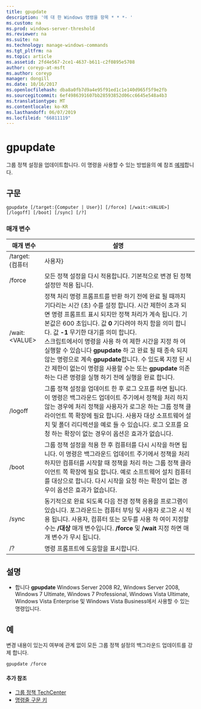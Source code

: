 ```yaml
---
title: gpupdate
description: '에 대 한 Windows 명령을 항목 * * *- '
ms.custom: na
ms.prod: windows-server-threshold
ms.reviewer: na
ms.suite: na
ms.technology: manage-windows-commands
ms.tgt_pltfrm: na
ms.topic: article
ms.assetid: 2fd4e567-2ce1-4637-b611-c2f0895e5708
author: coreyp-at-msft
ms.author: coreyp
manager: dongill
ms.date: 10/16/2017
ms.openlocfilehash: dba8a0fb7d9a4e95f91ed1c1e140d965f5f9e2fb
ms.sourcegitcommit: 6ef4986391607bb28593852d06cc6645e548a4b3
ms.translationtype: MT
ms.contentlocale: ko-KR
ms.lasthandoff: 06/07/2019
ms.locfileid: "66811119"
---
```

# <a name="gpupdate"></a>gpupdate

그룹 정책 설정을 업데이트합니다. 이 명령을 사용할 수 있는 방법을의 예 참조 [예제](#examples)합니다.

## <a name="syntax"></a>구문

```
gpupdate [/target:{Computer | User}] [/force] [/wait:<VALUE>] [/logoff] [/boot] [/sync] [/?]
```

### <a name="parameters"></a>매개 변수

|     매개 변수     |                                                                                                                                                                                                                                                                                                                             설명                                                                                                                                                                                                                                                                                                                             |
|-------------------|---------------------------------------------------------------------------------------------------------------------------------------------------------------------------------------------------------------------------------------------------------------------------------------------------------------------------------------------------------------------------------------------------------------------------------------------------------------------------------------------------------------------------------------------------------------------------------------------------------------------------------------------------------------------|
| /target: {컴퓨터 |                                                                                                                                                                                                                                                                                                                                사용자}                                                                                                                                                                                                                                                                                                                                |
|      /force       |                                                                                                                                                                                                                                                                                   모든 정책 설정을 다시 적용합니다. 기본적으로 변경 된 정책 설정만 적용 됩니다.                                                                                                                                                                                                                                                                                    |
|  /wait:\<VALUE>   | 정책 처리 명령 프롬프트를 반환 하기 전에 완료 될 때까지 기다리는 시간 (초) 수를 설정 합니다. 시간 제한이 초과 되 면 명령 프롬프트 표시 되지만 정책 처리가 계속 됩니다. 기본값은 600 초입니다. 값 **0** 기다려야 하지 함을 의미 합니다. 값 **-1** 무기한 대기를 의미 합니다.</br>스크립트에서이 명령을 사용 하 여 제한 시간을 지정 하 여 실행할 수 있습니다 **gpupdate** 하 고 완료 될 때 종속 되지 않는 명령으로 계속 **gpupdate**합니다. 수 있도록 지정 된 시간 제한이 없는이 명령을 사용할 수는 또는 **gpupdate** 의존 하는 다른 명령을 실행 하기 전에 실행을 완료 합니다. |
|      /logoff      |                                                                                                                                   그룹 정책 설정을 업데이트 한 후 로그 오프를 하면 됩니다. 이 명령은 백그라운드 업데이트 주기에서 정책을 처리 하지 않는 경우에 처리 정책을 사용자가 로그온 하는 그룹 정책 클라이언트 쪽 확장에 필요 합니다. 사용자 대상 소프트웨어 설치 및 폴더 리디렉션을 예로 들 수 있습니다. 로그 오프를 요청 하는 확장이 없는 경우이 옵션은 효과가 없습니다.                                                                                                                                    |
|       /boot       |                                                                                                                                       그룹 정책 설정을 적용 한 후 컴퓨터를 다시 시작을 하면 됩니다. 이 명령은 백그라운드 업데이트 주기에서 정책을 처리 하지만 컴퓨터를 시작할 때 정책을 처리 하는 그룹 정책 클라이언트 쪽 확장에 필요 합니다. 예로 소프트웨어 설치 컴퓨터를 대상으로 합니다. 다시 시작을 요청 하는 확장이 없는 경우이 옵션은 효과가 없습니다.                                                                                                                                        |
|       /sync       |                                                                                                                                                                              동기적으로 완료 되도록 다음 전경 정책 응용을 프로그램이 있습니다. 포그라운드는 컴퓨터 부팅 및 사용자 로그온 시 적용 됩니다. 사용자, 컴퓨터 또는 모두를 사용 하 여이 지정할 수는 **/대상** 매개 변수입니다. **/force** 및 **/wait** 지정 하면 매개 변수가 무시 됩니다.                                                                                                                                                                               |
|        /?         |                                                                                                                                                                                                                                                                                                                명령 프롬프트에 도움말을 표시합니다.                                                                                                                                                                                                                                                                                                                 |

## <a name="remarks"></a>설명

-   합니다 **gpupdate** Windows Server 2008 R2, Windows Server 2008, Windows 7 Ultimate, Windows 7 Professional, Windows Vista Ultimate, Windows Vista Enterprise 및 Windows Vista Business에서 사용할 수 있는 명령입니다.

## <a name="examples"></a>예

변경 내용이 있는지 여부에 관계 없이 모든 그룹 정책 설정의 백그라운드 업데이트를 강제 합니다.

```
gpupdate /force
```

#### <a name="additional-references"></a>추가 참조

-   [그룹 정책 TechCenter](https://go.microsoft.com/fwlink/?LinkID=145531)
-   [명령줄 구문 키](command-line-syntax-key.md)